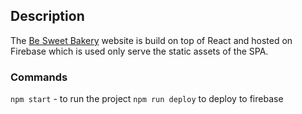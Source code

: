 ## Description

The [Be Sweet Bakery](https://besweetomaha.com) website is build on top of React and hosted on Firebase which is used only serve the static assets of the SPA.

### Commands

`npm start` - to run the project
`npm run deploy` to deploy to firebase
